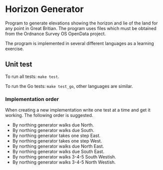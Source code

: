 # Horizon Generator

Program to generate elevations showing the horizon and lie of the land for any
point in Great Britian.
The program uses files which must be obtained from the Ordnance Survey OS
OpenData project.

The program is implemented in several different languages as a learning
exercise.

## Unit test

To run all tests: `make test`.

To run the Go tests: `make test_go`, other languages are similar.

### Implementation order

When creating a new implementation write one test at a time and get it working.
The following order is suggested.

* By northing generator walks due North.
* By northing generator walks due South.
* By northing generator takes one step East.
* By northing generator takes one step West.
* By northing generator walks due North East.
* By northing generator walks due South East.
* By northing generator walks 3-4-5 South Westish.
* By northing generator walks 3-4-5 North Westish.
